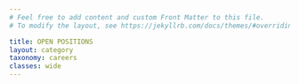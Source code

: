 ```yaml
---
# Feel free to add content and custom Front Matter to this file.
# To modify the layout, see https://jekyllrb.com/docs/themes/#overriding-theme-defaults

title: OPEN POSITIONS
layout: category
taxonomy: careers
classes: wide
---
```

